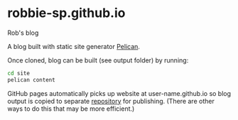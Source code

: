 # robbie-sp.github.io
Rob's blog

A blog built with static site generator [Pelican](https://blog.getpelican.com).

Once cloned, blog can be built (see output folder) by running:

```bash
cd site
pelican content
```

GitHub pages automatically picks up website at user-name.github.io so blog output is copied to separate [repository](https://github.com/robbie-sp/robbie-sp.github.io) for publishing. (There are other ways to do this that may be more efficient.)
